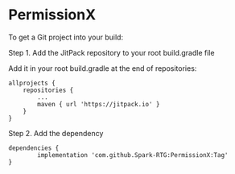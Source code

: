 # PermissionX
To get a Git project into your build:

Step 1. Add the JitPack repository to your root build.gradle file

Add it in your root build.gradle at the end of repositories:

	allprojects {
		repositories {
			...
			maven { url 'https://jitpack.io' }
		}
	}
  
Step 2. Add the dependency

	dependencies {
	        implementation 'com.github.Spark-RTG:PermissionX:Tag'
	}
